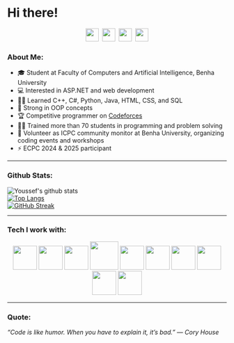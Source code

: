 # Hi there!

<p align="center">
<a href="https://www.linkedin.com/in/youssef-abuzaid-58b8a2379/" target="blank"><img src="https://cdn.jsdelivr.net/npm/simple-icons@3.0.1/icons/linkedin.svg" height="30" width="30"/></a>&nbsp;
<a href="https://codeforces.com/profile/goyzsc" target="blank"><img src="https://cdn.jsdelivr.net/npm/simple-icons@3.0.1/icons/codeforces.svg" height="30" width="30"/></a>&nbsp;
<a href="https://www.youtube.com/@youssefabuzaid5542" target="blank"><img src="https://cdn.jsdelivr.net/npm/simple-icons@3.0.1/icons/youtube.svg" height="30" width="30"/></a>&nbsp;
<a href="https://github.com/youssefzsc321-debug" target="blank"><img src="https://cdn.jsdelivr.net/npm/simple-icons@3.0.1/icons/github.svg" height="30" width="30"/></a>
</p>

### About Me:
- 🎓 Student at Faculty of Computers and Artificial Intelligence, Benha University  
- 💻 Interested in ASP.NET and web development  
- 🧑‍💻 Learned C++, C#, Python, Java, HTML, CSS, and SQL  
- 📌 Strong in OOP concepts  
- 🏆 Competitive programmer on [Codeforces](https://codeforces.com/profile/goyzsc)  
- 👨‍🏫 Trained more than 70 students in programming and problem solving  
- 🤝 Volunteer as ICPC community monitor at Benha University, organizing coding events and workshops  
- ⚡ ECPC 2024 & 2025 participant  

---

### Github Stats:
![Youssef's github stats](https://github-readme-stats.vercel.app/api?username=youssefzsc321-debug&show_icons=true&title_color=ffc857&icon_color=8ac926&text_color=daf7dc&bg_color=151515&count_private=true)  
[![Top Langs](https://github-readme-stats.vercel.app/api/top-langs/?username=youssefzsc321-debug&layout=compact&langs_count=3&include_lang=C++,C#,Python&text_color=daf7dc&bg_color=151515)](https://github.com/anuraghazra/github-readme-stats)  
[![GitHub Streak](https://github-readme-streak-stats.herokuapp.com/?user=youssefzsc321-debug&theme=dark)](https://git.io/streak-stats)  

---

### Tech I work with:
<p align="center">
<img src="https://www.vectorlogo.zone/logos/cplusplus/cplusplus-icon.svg" width="55"/>
<img src="https://www.vectorlogo.zone/logos/csharp/csharp-icon.svg" width="55"/>
<img src="https://www.vectorlogo.zone/logos/python/python-icon.svg" width="55"/>
<img src="https://www.vectorlogo.zone/logos/java/java-icon.svg" width="65"/>
<img src="https://www.vectorlogo.zone/logos/dotnet/dotnet-icon.svg" width="55"/>
<img src="https://www.vectorlogo.zone/logos/w3_html5/w3_html5-icon.svg" width="55"/>
<img src="https://www.vectorlogo.zone/logos/w3_css/w3_css-icon.svg" width="55"/>
<img src="https://www.vectorlogo.zone/logos/mysql/mysql-icon.svg" width="55"/>
<img src="https://www.vectorlogo.zone/logos/git-scm/git-scm-icon.svg" width="55"/>
<img src="https://www.vectorlogo.zone/logos/github/github-icon.svg" width="55"/>
</p>

---

### Quote:
<i>“Code is like humor. When you have to explain it, it’s bad.” — Cory House</i>

